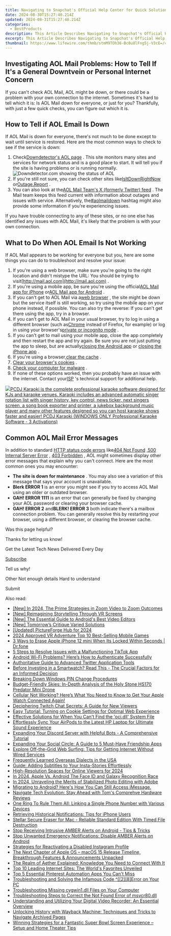 ```yaml
---
title: Navigating to Snapchat's Official Help Center for Quick Solutions
date: 2024-08-30T15:27:40.214Z
updated: 2024-08-31T15:27:40.214Z
categories:
  - BestProducts
description: This Article Describes Navigating to Snapchat's Official Help Center for Quick Solutions
excerpt: This Article Describes Navigating to Snapchat's Official Help Center for Quick Solutions
thumbnail: https://www.lifewire.com/thmb/stmM9TOh36-Bc0uOlFng5j-V3cE=/400x300/filters:no_upscale():max_bytes(150000):strip_icc():format(webp)/CustomerserviceSnapchat-df47adb7af4b45d88a65d41c16c1d308.jpg
---
```


## Investigating AOL Mail Problems: How to Tell If It's a General Downtvein or Personal Internet Concern
 If you can't check AOL Mail, AOL might be down, or there could be a problem with your own connection to the internet. Sometimes it's hard to tell which it is: Is AOL Mail down for everyone, or just for you? Thankfully, with just a few quick checks, you can figure out which it is.

## How to Tell if AOL Email Is Down

 If AOL Mail is down for everyone, there's not much to be done except to wait until service is restored. Here are the most common ways to check to see if the service is down:

1. Check[Downdetector's AOL page](https://downdetector.com/status/aol/) . This site monitors many sites and services for network status and is a good place to start. It will tell you if the site is having problems or is running normally.  
![Downdetector.com showing the status of AOL](https://www.lifewire.com/thmb/YTDBL8lfqiTBpRxmXX5Qknc5590=/1500x0/filters:no_upscale():max_bytes(150000):strip_icc():format(webp)/is-aol-mail-down-or-is-it-just-you-1-032c901057f2463595dcdfe6af497483.jpg)
2. If you're still not sure, you can check other sites like[IsItDownRightNow](https://www.isitdownrightnow.com/aol.com.html) or[Outage.Report](https://outage.report/aol) .
3. You can also look at the[AOL Mail Team's X (formerly Twitter) feed](https://twitter.com/aolmail) . The Mail team keeps this feed current with information about outages and issues with service. Alternatively, the[#aolmaildown](https://twitter.com/hashtag/aolmaildown) hashtag might also provide some information if you're experiencing issues.

 If you have trouble connecting to any of these sites, or no one else has identified any issues with AOL Mail, it's likely that the problem is with your own connection.

## What to Do When AOL Email Is Not Working

 If AOL Mail appears to be working for everyone but you, here are some things you can do to troubleshoot and resolve your issue:

1. If you're using a web browser, make sure you're going to the right location and didn't mistype the URL: You should be trying to visit[http://mail.aol.com](http://mail.aol.com) .
2. If you're using a mobile app, be sure you're using the official[AOL Mail app for iPhone](https://apps.apple.com/us/app/aol-news-email-weather-video/id646100661) or[AOL Mail app for Android](https://play.google.com/store/apps/details?id=com.aol.mobile.aolapp&hl=en%5FUS) .
3. If you can't get to AOL Mail via a[web browser](https://www.lifewire.com/what-is-a-browser-446234) , the site might be down but the service itself is still working, so try using the mobile app on your phone instead, if possible. You can also try the reverse: If you can't get there using the app, try in a browser.
4. If you can't get to AOL Mail in your usual browser, try to log in using a different browser (such as[Chrome](https://www.lifewire.com/what-is-google-chrome-4687647) instead of Firefox, for example) or log in using your browser's[private or incognito mode](https://www.lifewire.com/incognito-mode-google-chrome-4103635) .
5. If you can't get to mail using your mobile app, close the app completely and then restart the app and try again. Be sure you are not just putting the app to sleep, but are actually[closing the Android app](https://www.lifewire.com/close-apps-on-android-4164116) or [closing the iPhone app](https://www.lifewire.com/quit-apps-on-iphone-2000287) .
6. If you're using a browser,[clear the cache](https://www.lifewire.com/how-to-clear-cache-2617980) .
7. [Clear your browser's cookies](https://www.lifewire.com/how-to-delete-cookies-2617981) .
8. [Check your computer for malware](https://www.lifewire.com/properly-scan-your-computer-for-viruses-and-other-malware-2624526) .
9. If none of these options worked, then you probably have an issue with the internet. Contact your[ISP](https://www.lifewire.com/internet-service-provider-isp-2625924) 's technical support for additional help.

<!-- affiliate ads begin -->
<a href="https://shop.pcdj.com/order/checkout.php?PRODS=4698832&QTY=1&AFFILIATE=108875&CART=1"> <img src="https://secure.avangate.com/images/merchant/47f4b6321e9fd8e8f7326a6adc1a7c1e/products/karaoki-new-searchresultspane.jpg" border="0">PCDJ Karaoki is the complete professional karaoke software designed for KJs and karaoke venues. Karaoki includes an advanced automatic singer rotation list with singer history, key control, news ticker, next singers screen, a song book exporter and printer, a jukebox background music player and many other features designed so you can host karaoke shows faster and easier! 
 PCDJ Karaoki (WINDOWS ONLY Professional Karaoke Software - 3 Activations)</a>
<!-- affiliate ads end -->
## Common AOL Mail Error Messages

 In addition to standard [HTTP status code errors](https://www.lifewire.com/http-status-code-errors-4165131) like[404 Not Found](https://www.lifewire.com/404-not-found-error-explained-2622936) ,[500 Internal Server Error](https://www.lifewire.com/500-internal-server-error-explained-2622938) , [403 Forbidden](https://www.lifewire.com/403-forbidden-error-explained-2617989) , AOL might sometimes display other error messages that explain why you can't connect. Here are the most common ones you may encounter:

* **The site is down for maintenance** . You may also see a variation of this message that says your account is unavailable.
* **Blerk ERROR 1**  is an error you might see if you try to access AOL Mail using an older or outdated browser.
* **GAH! ERROR 1111**  is an error that can generally be fixed by changing your AOL password or clearing your browser cache.
* **GAH! ERROR 2** and**BLERK! ERROR 3** both indicate there's a mailbox connection problem. You can generally resolve this by restarting your browser, using a different browser, or clearing the browser cache.

Was this page helpful?

Thanks for letting us know!

 Get the Latest Tech News Delivered Every Day

[Subscribe](https://www.lifewire.com/#)

Tell us why!

 Other  Not enough details  Hard to understand

 Submit

<ins class="adsbygoogle"
     style="display:block"
     data-ad-format="autorelaxed"
     data-ad-client="ca-pub-7571918770474297"
     data-ad-slot="1223367746"></ins>



<ins class="adsbygoogle"
     style="display:block"
     data-ad-client="ca-pub-7571918770474297"
     data-ad-slot="8358498916"
     data-ad-format="auto"
     data-full-width-responsive="true"></ins>

<span class="atpl-alsoreadstyle">Also read:</span>
<div><ul>
<li><a href="https://fox-info.techidaily.com/new-in-2024-the-prime-strategies-in-zoom-video-to-zoom-outcomes/"><u>[New] In 2024, The Prime Strategies in Zoom Video to Zoom Outcomes</u></a></li>
<li><a href="https://extra-support.techidaily.com/new-reimagining-storytelling-through-vr-screens/"><u>[New] Reimagining Storytelling Through VR Screens</u></a></li>
<li><a href="https://facebook-record-videos.techidaily.com/new-the-essential-guide-to-androids-best-video-editors/"><u>[New] The Essential Guide to Android's Best Video Editors</u></a></li>
<li><a href="https://some-skills.techidaily.com/new-tomorrows-critique-varied-solutions/"><u>[New] Tomorrow’s Critique  Varied Solutions</u></a></li>
<li><a href="https://youtube-tips.techidaily.com/ed-pictureforge-hub-for-2024/"><u>[Updated] PictureForge Hub for 2024</u></a></li>
<li><a href="https://vp-tips.techidaily.com/2024-approved-vr-adventure-top-10-best-selling-mobile-games/"><u>2024 Approved  VR Adventure  Top 10 Best-Selling Mobile Games</u></a></li>
<li><a href="https://iphone-unlock.techidaily.com/3-ways-to-erase-apple-iphone-12-mini-when-its-locked-within-seconds-drfone-by-drfone-ios/"><u>3 Ways to Erase Apple iPhone 12 mini When Its Locked Within Seconds | Dr.fone</u></a></li>
<li><a href="https://techtrends.techidaily.com/5-steps-to-resolve-issues-with-a-malfunctioning-tiktok-app/"><u>5 Steps to Resolve Issues with a Malfunctioning TikTok App</u></a></li>
<li><a href="https://tech-recovery.techidaily.com/1722860064092-android-wi-fi-problems-heres-how-to-authenticate-successfully/"><u>Android Wi-Fi Problems? Here’s How to Authenticate Successfully</u></a></li>
<li><a href="https://techtrends.techidaily.com/authoritative-guide-to-advanced-twitter-application-tools/"><u>Authoritative Guide to Advanced Twitter Application Tools</u></a></li>
<li><a href="https://techtrends.techidaily.com/1722876036876-before-investing-in-a-smartwatch-read-this-the-crucial-factors-for-an-informed-decision/"><u>Before Investing in a Smartwatch? Read This - The Crucial Factors for an Informed Decision</u></a></li>
<li><a href="https://win11-tips.techidaily.com/breaking-down-windows-pin-change-procedures/"><u>Breaking Down Windows PIN Change Procedures</u></a></li>
<li><a href="https://techtrends.techidaily.com/budget-friendly-skies-in-depth-analysis-of-the-holy-stone-hs170-predator-mini-drone/"><u>Budget-Friendly Skies: In-Depth Analysis of the Holy Stone HS170 Predator Mini Drone</u></a></li>
<li><a href="https://techtrends.techidaily.com/cellular-not-working-heres-what-you-need-to-know-to-get-your-apple-watch-connected-again/"><u>Cellular Not Working? Here’s What You Need to Know to Get Your Apple Watch Connected Again!</u></a></li>
<li><a href="https://techtrends.techidaily.com/deciphering-twitch-chat-secrets-a-guide-for-new-viewers/"><u>Deciphering Twitch Chat Secrets: A Guide for New Viewers</u></a></li>
<li><a href="https://techtrends.techidaily.com/easy-tutorial-turning-on-cookie-settings-for-optimal-web-experience/"><u>Easy Tutorial: Turning on Cookie Settings for Optimal Web Experience</u></a></li>
<li><a href="https://techtrends.techidaily.com/effective-solutions-for-when-you-cant-find-the-ocidll-system-file/"><u>Effective Solutions for When You Can't Find the 'oci.dll' System File</u></a></li>
<li><a href="https://techtrends.techidaily.com/effortlessly-sync-your-airpods-to-the-latest-hp-laptop-for-ultimate-sound-experience/"><u>Effortlessly Sync Your AirPods to the Latest HP Laptop for Ultimate Sound Experience</u></a></li>
<li><a href="https://techtrends.techidaily.com/expanding-your-discord-server-with-helpful-bots-a-comprehensive-tutorial/"><u>Expanding Your Discord Server with Helpful Bots - A Comprehensive Tutorial</u></a></li>
<li><a href="https://techtrends.techidaily.com/expanding-your-social-circle-a-guide-to-5-must-have-friendship-apps/"><u>Expanding Your Social Circle: A Guide to 5 Must-Have Friendship Apps</u></a></li>
<li><a href="https://techtrends.techidaily.com/explore-off-the-grid-web-surfing-tips-for-getting-internet-without-wired-services/"><u>Explore Off-the-Grid Web Surfing: Tips for Getting Internet Without Wired Services</u></a></li>
<li><a href="https://mondly-stories.techidaily.com/frequently-learned-overseas-dialects-in-the-usa/"><u>Frequently Learned Overseas Dialects in the USA</u></a></li>
<li><a href="https://techtrends.techidaily.com/guide-adding-subtitles-to-your-insta-stories-effortlessly/"><u>Guide: Adding Subtitles to Your Insta-Stories Effortlessly</u></a></li>
<li><a href="https://some-techniques.techidaily.com/high-resolution-spaces-for-online-viewers-for-2024/"><u>High-Resolution Spaces for Online Viewers for 2024</u></a></li>
<li><a href="https://extra-lessons.techidaily.com/in-2024-apple-vs-android-the-face-id-and-galaxy-recognition-race/"><u>In 2024, Apple Vs. Android  The Face ID and Galaxy Recognition Race</u></a></li>
<li><a href="https://fox-links.techidaily.com/in-2024-unraveling-the-merits-of-stabilized-photo-editing-with-adobe/"><u>In 2024, Unraveling the Merits of Stabilized Photo Editing with Adobe</u></a></li>
<li><a href="https://techtrends.techidaily.com/migrating-to-android-heres-how-you-can-still-access-imessage/"><u>Migrating to Android? Here's How You Can Still Access iMessage.</u></a></li>
<li><a href="https://techtrends.techidaily.com/navigate-tech-evolution-stay-ahead-with-toms-comprehve-hardware-reviews/"><u>Navigate Tech Evolution: Stay Ahead with Tom's Comprehve Hardware Reviews</u></a></li>
<li><a href="https://techtrends.techidaily.com/one-ring-to-rule-them-all-linking-a-single-phone-number-with-various-devices/"><u>One Ring To Rule Them All: Linking a Single Phone Number with Various Devices</u></a></li>
<li><a href="https://techtrends.techidaily.com/retrieving-historical-notifications-tips-for-iphone-users/"><u>Retrieving Historical Notifications: Tips for iPhone Users</u></a></li>
<li><a href="https://data-safeguard.techidaily.com/stellar-secure-eraser-for-mac-reliable-standard-edition-with-timed-file-destruction/"><u>Stellar Secure Eraser for Mac - Reliable Standard Edition With Timed File Destruction</u></a></li>
<li><a href="https://techtrends.techidaily.com/stop-receiving-intrusive-amber-alerts-on-android-tips-and-tricks/"><u>Stop Receiving Intrusive AMBER Alerts on Android - Tips & Tricks</u></a></li>
<li><a href="https://techtrends.techidaily.com/stop-unwanted-emergency-notifications-disable-amber-alerts-on-android/"><u>Stop Unwanted Emergency Notifications: Disable AMBER Alerts on Android</u></a></li>
<li><a href="https://techtrends.techidaily.com/strategies-for-reactivating-a-disabled-instagram-profile/"><u>Strategies for Reactivating a Disabled Instagram Profile</u></a></li>
<li><a href="https://techtrends.techidaily.com/the-next-chapter-of-apple-os-macos-15-release-timeline-breakthrough-features-and-announcements-unpacked/"><u>The Next Chapter of Apple OS – macOS 15 Release Timeline, Breakthrough Features & Announcements Unpacked</u></a></li>
<li><a href="https://techtrends.techidaily.com/the-realm-of-aether-explained-knowledge-you-need-to-connect-with-it/"><u>The Realm of Aether Explained: Knowledge You Need to Connect With It</u></a></li>
<li><a href="https://techtrends.techidaily.com/top-10-leading-internet-sites-the-worlds-favorites-unveiled/"><u>Top 10 Leading Internet Sites: The World's Favorites Unveiled</u></a></li>
<li><a href="https://techtrends.techidaily.com/top-5-essential-pinterest-automation-apps-you-cant-miss/"><u>Top 5 Essential Pinterest Automation Apps You Can't Miss</u></a></li>
<li><a href="https://techtrends.techidaily.com/troubleshooting-and-solving-the-infamous-code-28error-on-your-pc/"><u>Troubleshooting and Solving the Infamous Code ^[[2][8]Error on Your PC</u></a></li>
<li><a href="https://techtrends.techidaily.com/troubleshooting-missing-cygwin1dll-files-on-your-computer/"><u>Troubleshooting Missing cygwin1.dll Files on Your Computer</u></a></li>
<li><a href="https://techtrends.techidaily.com/troubleshooting-steps-to-correct-the-not-found-error-of-msvcr80dll/"><u>Troubleshooting Steps to Correct the Not Found Error of msvcr80.dll</u></a></li>
<li><a href="https://techtrends.techidaily.com/understanding-and-utilizing-your-digital-video-recorder-an-essential-overview/"><u>Understanding and Utilizing Your Digital Video Recorder: An Essential Overview</u></a></li>
<li><a href="https://techtrends.techidaily.com/unlocking-history-with-wayback-machine-techniques-and-tricks-to-navigate-archived-pages/"><u>Unlocking History with Wayback Machine: Techniques and Tricks to Navigate Archived Pages</u></a></li>
<li><a href="https://techtrends.techidaily.com/winning-strategies-for-a-fantastic-super-bowl-screen-experience-setup-and-home-theater-tips/"><u>Winning Strategies for a Fantastic Super Bowl Screen Experience – Setup and Home Theater Tips</u></a></li>
</ul></div>
